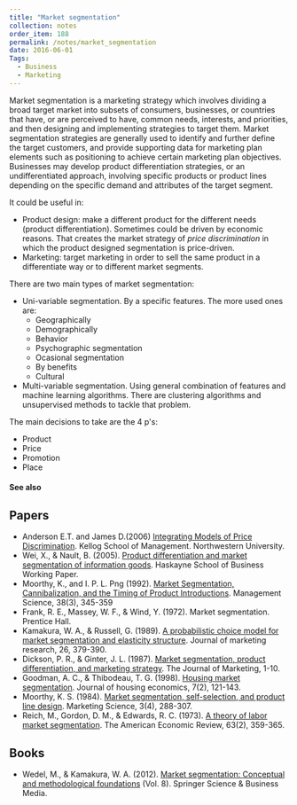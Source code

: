 ```yaml
---
title: "Market segmentation"
collection: notes
order_item: 188
permalink: /notes/market_segmentation
date: 2016-06-01
Tags:
  - Business
  - Marketing
---
```


Market segmentation is a marketing strategy which involves dividing a broad target market into subsets of consumers, businesses, or countries that have, or are perceived to have, common needs, interests, and priorities, and then designing and implementing strategies to target them. Market segmentation strategies are generally used to identify and further define the target customers, and provide supporting data for marketing plan elements such as positioning to achieve certain marketing plan objectives. Businesses may develop product differentiation strategies, or an undifferentiated approach, involving specific products or product lines depending on the specific demand and attributes of the target segment.

It could be useful in:
* Product design: make a different product for the different needs (product differentiation). Sometimes could be driven by economic reasons. That creates the market strategy of *price discrimination* in which the product designed segmentation is price-driven.
* Marketing: target marketing in order to sell the same product in a differentiate way or to different market segments.

There are two main types of market segmentation:
* Uni-variable segmentation. By a specific features. The more used ones are:
   * Geographically
   * Demographically
   * Behavior
   * Psychographic segmentation
   * Ocasional segmentation
   * By benefits
   * Cultural
* Multi-variable segmentation. Using general combination of features and machine learning algorithms. There are clustering algorithms and unsupervised methods to tackle that problem.

The main decisions to take are the 4 p's:
* Product
* Price
* Promotion
* Place


#### See also





## Papers
* Anderson E.T. and James D.(2006) [Integrating Models of Price Discrimination](http://www.kellogg.northwestern.edu/faculty/anderson_e/htm/PersonalPage_Files/Papers/Integrating%20Models%20of%20Price%20Discrimination.pdf). Kellog School of Management. Northwestern University.
* Wei, X., & Nault, B. (2005). [Product differentiation and market segmentation of information goods](http://citeseerx.ist.psu.edu/viewdoc/download?doi=10.1.1.537.6955&rep=rep1&type=pdf). Haskayne School of Business Working Paper.
* Moorthy, K., and I. P. L. Png (1992). [Market Segmentation, Cannibalization, and the Timing of Product Introductions](http://citeseerx.ist.psu.edu/viewdoc/download?doi=10.1.1.134.7744&rep=rep1&type=pdf). Management Science, 38(3), 345-359
* Frank, R. E., Massey, W. F., & Wind, Y. (1972). Market segmentation. Prentice Hall.
* Kamakura, W. A., & Russell, G. (1989). [A probabilistic choice model for market segmentation and elasticity structure](http://www.biz.uiowa.edu/faculty/grussell/PDF_%20Files/Kamakura%20and%20Russell_Prob%20Choice%20Model_JMR%201989.pdf). Journal of marketing research, 26, 379-390.
* Dickson, P. R., & Ginter, J. L. (1987). [Market segmentation, product differentiation, and marketing strategy](http://anandahussein.lecture.ub.ac.id/files/2015/09/MPS2.pdf). The Journal of Marketing, 1-10.
* Goodman, A. C., & Thibodeau, T. G. (1998). [Housing market segmentation](ftp://131.252.97.79/Transfer/ES_Pubs/ESVal/hedonics/goodman_98_prophedonic_segmentation_multilevel.pdf). Journal of housing economics, 7(2), 121-143.
* Moorthy, K. S. (1984). [Market segmentation, self-selection, and product line design](pubsonline.informs.org/doi/abs/10.1287/mksc.3.4.288). Marketing Science, 3(4), 288-307.
* Reich, M., Gordon, D. M., & Edwards, R. C. (1973). [A theory of labor market segmentation](http://digitalcommons.unl.edu/cgi/viewcontent.cgi?article=1002&context=econfacpub). The American Economic Review, 63(2), 359-365.


## Books
* Wedel, M., & Kamakura, W. A. (2012). [Market segmentation: Conceptual and methodological foundations](https://www.goodreads.com/book/show/14912644-market-segmentation) (Vol. 8). Springer Science & Business Media.


